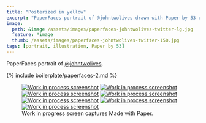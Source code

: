 ```yaml
---
title: "Posterized in yellow"
excerpt: "PaperFaces portrait of @johntwolives drawn with Paper by 53 on an iPad."
image: 
  path: &image /assets/images/paperfaces-johntwolives-twitter-lg.jpg 
  feature: *image
  thumb: /assets/images/paperfaces-johntwolives-twitter-150.jpg
tags: [portrait, illustration, Paper by 53]
---
```


PaperFaces portrait of [@johntwolives](http://twitter.com/johntwolives).

{% include boilerplate/paperfaces-2.md %}

<figure class="third">
  <a href="{{ site.url }}/assets/images/paperfaces-johntwolives-process-1-lg.jpg"><img src="{{ site.url }}/assets/images/paperfaces-johntwolives-process-1-600.jpg" alt="Work in process screenshot"></a>
  <a href="{{ site.url }}/assets/images/paperfaces-johntwolives-process-2-lg.jpg"><img src="{{ site.url }}/assets/images/paperfaces-johntwolives-process-2-600.jpg" alt="Work in process screenshot"></a>
  <a href="{{ site.url }}/assets/images/paperfaces-johntwolives-process-3-lg.jpg"><img src="{{ site.url }}/assets/images/paperfaces-johntwolives-process-3-600.jpg" alt="Work in process screenshot"></a>
  <a href="{{ site.url }}/assets/images/paperfaces-johntwolives-process-4-lg.jpg"><img src="{{ site.url }}/assets/images/paperfaces-johntwolives-process-4-600.jpg" alt="Work in process screenshot"></a>
  <a href="{{ site.url }}/assets/images/paperfaces-johntwolives-process-5-lg.jpg"><img src="{{ site.url }}/assets/images/paperfaces-johntwolives-process-5-600.jpg" alt="Work in process screenshot"></a>
  <a href="{{ site.url }}/assets/images/paperfaces-johntwolives-process-6-lg.jpg"><img src="{{ site.url }}/assets/images/paperfaces-johntwolives-process-6-600.jpg" alt="Work in process screenshot"></a>
  <a href="{{ site.url }}/assets/images/paperfaces-johntwolives-process-7-lg.jpg"><img src="{{ site.url }}/assets/images/paperfaces-johntwolives-process-7-600.jpg" alt="Work in process screenshot"></a>
  <figcaption>Work in progress screen captures Made with Paper.</figcaption>
</figure>